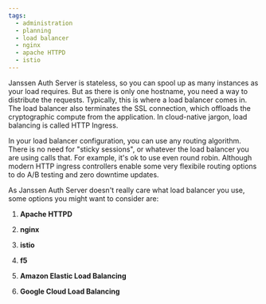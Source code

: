 ```yaml
---
tags:
  - administration
  - planning
  - load balancer
  - nginx
  - apache HTTPD
  - istio
---
```


Janssen Auth Server is stateless, so you can spool up as many instances as your
load requires. But as there is only one hostname, you need a way to distribute
the requests. Typically, this is where a load balancer comes in.  The load
balancer also terminates the SSL connection, which offloads the cryptographic
compute from the application. In cloud-native jargon, load balancing is called
HTTP Ingress.

In your load balancer configuration, you can use any routing algorithm. There
is no need for "sticky sessions", or whatever the load balancer you are using
calls that. For example, it's ok to use even round robin. Although modern HTTP
ingress controllers enable some very flexibile routing options to do A/B
testing and zero downtime updates.

As Janssen Auth Server doesn't really care what load balancer you use, some
options you might want to consider are:

1. **Apache HTTPD**

1. **nginx**

1. **istio**

1. **f5**

1. **Amazon Elastic Load Balancing**

1. **Google Cloud Load Balancing**
